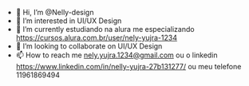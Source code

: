 - 👋 Hi, I’m @Nelly-design
- 👀 I’m interested in UI/UX Design
- 🌱 I’m currently estudiando na alura me especializando https://cursos.alura.com.br/user/nely-yujra-1234
- 💞️ I’m looking to collaborate on UI/UX Design
- 📫 How to reach me nely.yujra.1234@gmail.com ou o linkedin https://www.linkedin.com/in/nelly-yujra-27b131277/ ou meu telefone 11961869494

